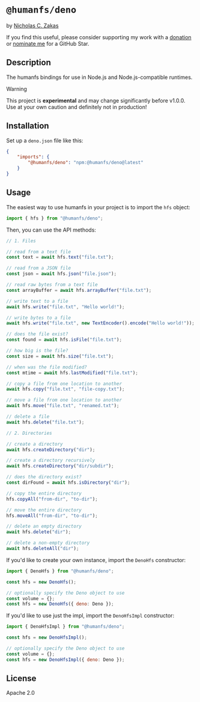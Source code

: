 # `@humanfs/deno`

by [Nicholas C. Zakas](https://humanwhocodes.com)

If you find this useful, please consider supporting my work with a [donation](https://humanwhocodes.com/donate) or [nominate me](https://stars.github.com/nominate/) for a GitHub Star.

## Description

The humanfs bindings for use in Node.js and Node.js-compatible runtimes.

> [!WARNING]
> This project is **experimental** and may change significantly before v1.0.0. Use at your own caution and definitely not in production!

## Installation

Set up a `deno.json` file like this:

```json
{
	"imports": {
		"@humanfs/deno": "npm:@humanfs/deno@latest"
	}
}
```

## Usage

The easiest way to use humanfs in your project is to import the `hfs` object:

```js
import { hfs } from "@humanfs/deno";
```

Then, you can use the API methods:

```js
// 1. Files

// read from a text file
const text = await hfs.text("file.txt");

// read from a JSON file
const json = await hfs.json("file.json");

// read raw bytes from a text file
const arrayBuffer = await hfs.arrayBuffer("file.txt");

// write text to a file
await hfs.write("file.txt", "Hello world!");

// write bytes to a file
await hfs.write("file.txt", new TextEncoder().encode("Hello world!"));

// does the file exist?
const found = await hfs.isFile("file.txt");

// how big is the file?
const size = await hfs.size("file.txt");

// when was the file modified?
const mtime = await hfs.lastModified("file.txt");

// copy a file from one location to another
await hfs.copy("file.txt", "file-copy.txt");

// move a file from one location to another
await hfs.move("file.txt", "renamed.txt");

// delete a file
await hfs.delete("file.txt");

// 2. Directories

// create a directory
await hfs.createDirectory("dir");

// create a directory recursively
await hfs.createDirectory("dir/subdir");

// does the directory exist?
const dirFound = await hfs.isDirectory("dir");

// copy the entire directory
hfs.copyAll("from-dir", "to-dir");

// move the entire directory
hfs.moveAll("from-dir", "to-dir");

// delete an empty directory
await hfs.delete("dir");

// delete a non-empty directory
await hfs.deleteAll("dir");
```

If you'd like to create your own instance, import the `DenoHfs` constructor:

```js
import { DenoHfs } from "@humanfs/deno";

const hfs = new DenoHfs();

// optionally specify the Deno object to use
const volume = {};
const hfs = new DenoHfs({ deno: Deno });
```

If you'd like to use just the impl, import the `DenoHfsImpl` constructor:

```js
import { DenoHfsImpl } from "@humanfs/deno";

const hfs = new DenoHfsImpl();

// optionally specify the Deno object to use
const volume = {};
const hfs = new DenoHfsImpl({ deno: Deno });
```

## License

Apache 2.0
